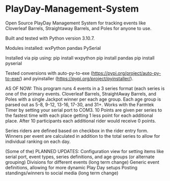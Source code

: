 # PlayDay-Management-System
Open Source PlayDay Management System for tracking events like Cloverleaf Barrels, Straightaway Barrels, and Poles for anyone to use.

Built and tested with Python version 3.10.7.

Modules installed:
wxPython
pandas
PySerial

Installed via pip using:
pip install wxpython
pip install pandas
pip install pyserial

Tested conversions with auto-py-to-exe (https://pypi.org/project/auto-py-to-exe/) and pyinstaller (https://pypi.org/project/pyinstaller/).

AS OF NOW:
This program runs 4 events in a 3 series format (each series is one of the primary events.  Cloverleaf Barrels, StraightAway Barrels, and Poles with a single Jackpot winner per each age group.  Each age group is parsed out as 5-8, 9-12, 13-16, 17-30, and 31+.  Works with the Farmtek Timer by setting your serial port to COM3.  10 Points are given per series to the fastest time with each place getting 1 less point for each additional place.  After 10 participants each additional rider would receive 0 points.

Series riders are defined based on checkbox in the rider entry form.  Winners per event are calculated in addition to the total series to allow for individual ranking on each day.

(Some of the) PLANNED UPDATES:
Configuration view for setting items like serial port, event types, series definitions, and age groups (or alternate grouping)
Divisions for different events (long term change)
Generic event definitions, allowing for more dynamic Play Day setups
Posting standings/winners to social media (long term change)
